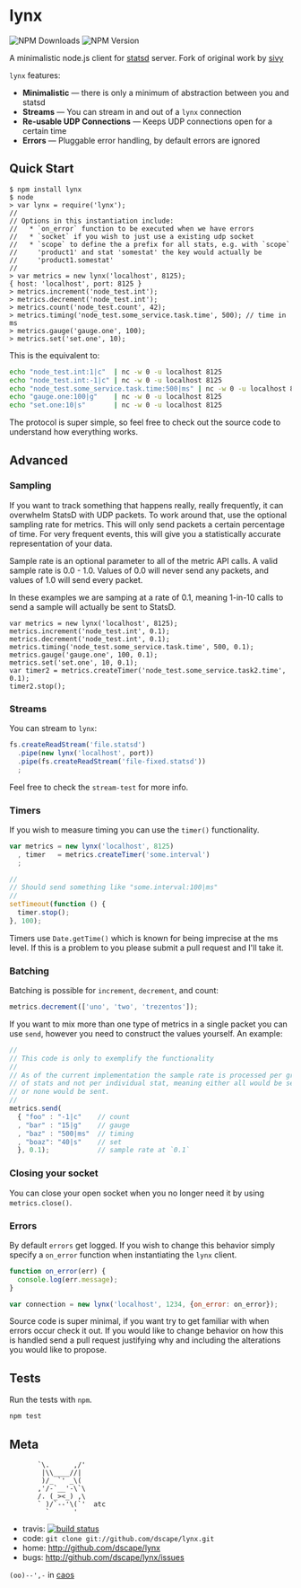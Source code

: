 # lynx

![NPM Downloads](http://img.shields.io/npm/dm/lynx.svg?style=flat) ![NPM Version](http://img.shields.io/npm/v/lynx.svg?style=flat)

A minimalistic node.js client for [statsd] server. Fork of original work by [sivy]

`lynx` features:

* **Minimalistic** — there is only a minimum of abstraction between you and 
  statsd
* **Streams** — You can stream in and out of a `lynx` connection
* **Re-usable UDP Connections** — Keeps UDP connections open for a certain time
* **Errors** — Pluggable error handling, by default errors are ignored

## Quick Start

```
$ npm install lynx
$ node
> var lynx = require('lynx');
//
// Options in this instantiation include:
//   * `on_error` function to be executed when we have errors
//   * `socket` if you wish to just use a existing udp socket
//   * `scope` to define the a prefix for all stats, e.g. with `scope`
//     'product1' and stat 'somestat' the key would actually be
//     'product1.somestat'
//
> var metrics = new lynx('localhost', 8125);
{ host: 'localhost', port: 8125 }
> metrics.increment('node_test.int');
> metrics.decrement('node_test.int');
> metrics.count('node_test.count', 42);
> metrics.timing('node_test.some_service.task.time', 500); // time in ms
> metrics.gauge('gauge.one', 100);
> metrics.set('set.one', 10);
```

This is the equivalent to:

``` sh
echo "node_test.int:1|c"  | nc -w 0 -u localhost 8125
echo "node_test.int:-1|c" | nc -w 0 -u localhost 8125
echo "node_test.some_service.task.time:500|ms" | nc -w 0 -u localhost 8125
echo "gauge.one:100|g"    | nc -w 0 -u localhost 8125
echo "set.one:10|s"       | nc -w 0 -u localhost 8125
```

The protocol is super simple, so feel free to check out the source code to understand how everything works.

## Advanced

### Sampling

If you want to track something that happens really, really frequently, it can overwhelm StatsD with UDP packets.  To work around that, use the optional sampling rate for metrics.  This will only send packets a certain percentage of time.  For very frequent events, this will give you a statistically accurate representation of your data.

Sample rate is an optional parameter to all of the metric API calls.  A valid sample rate is 0.0 - 1.0.  Values of 0.0 will never send any packets, and values of 1.0 will send every packet.  

In these examples we are samping at a rate of 0.1, meaning 1-in-10 calls to send a sample will actually be sent to StatsD.

```
var metrics = new lynx('localhost', 8125);
metrics.increment('node_test.int', 0.1);
metrics.decrement('node_test.int', 0.1);
metrics.timing('node_test.some_service.task.time', 500, 0.1);
metrics.gauge('gauge.one', 100, 0.1);
metrics.set('set.one', 10, 0.1);
var timer2 = metrics.createTimer('node_test.some_service.task2.time', 0.1);
timer2.stop();
```

### Streams

You can stream to `lynx`:

``` js
fs.createReadStream('file.statsd')
  .pipe(new lynx('localhost', port))
  .pipe(fs.createReadStream('file-fixed.statsd'))
  ;
```

Feel free to check the `stream-test` for more info.

### Timers

If you wish to measure timing you can use the `timer()` functionality.

``` js
var metrics = new lynx('localhost', 8125)
  , timer   = metrics.createTimer('some.interval')
  ;

//
// Should send something like "some.interval:100|ms"
//
setTimeout(function () {
  timer.stop();
}, 100);
```

Timers use `Date.getTime()` which is known for being imprecise at the ms level. If this is a problem to you please submit a pull request and I'll take it.

### Batching

Batching is possible for `increment`, `decrement`, and count:

``` js
metrics.decrement(['uno', 'two', 'trezentos']);
```

If you want to mix more than one type of metrics in a single packet you can use `send`, however you need to construct the values yourself. An example:

``` js
//
// This code is only to exemplify the functionality
//
// As of the current implementation the sample rate is processed per group
// of stats and not per individual stat, meaning either all would be send
// or none would be sent.
//
metrics.send(
  { "foo" : "-1|c"    // count
  , "bar" : "15|g"    // gauge
  , "baz" : "500|ms"  // timing
  , "boaz": "40|s"    // set
  }, 0.1);            // sample rate at `0.1`
```

### Closing your socket

You can close your open socket when you no longer need it by using `metrics.close()`.

### Errors

By default `errors` get logged. If you wish to change this behavior simply specify a `on_error` function when instantiating the `lynx` client.

``` js
function on_error(err) {
  console.log(err.message);
}

var connection = new lynx('localhost', 1234, {on_error: on_error});
```

Source code is super minimal, if you want try to get familiar with when errors occur check it out. If you would like to change behavior on how this is handled send a pull request justifying why and including the alterations you would like to propose.

## Tests

Run the tests with `npm`.

``` sh
npm test
```

## Meta

           `\.      ,/'
            |\\____//|
            )/_ `' _\(
           ,'/-`__'-\`\
           /. (_><_) ,\
           ` )/`--'\(`'  atc
             `      '

* travis: [![build status](https://secure.travis-ci.org/dscape/lynx.png)](http://travis-ci.org/dscape/lynx)
* code: `git clone git://github.com/dscape/lynx.git`
* home: <http://github.com/dscape/lynx>
* bugs: <http://github.com/dscape/lynx/issues>

`(oo)--',-` in [caos]

[caos]: http://caos.di.uminho.pt
[sivy]: https://github.com/sivy/node-statsd
[statsd]: https://github.com/etsy/statsd
